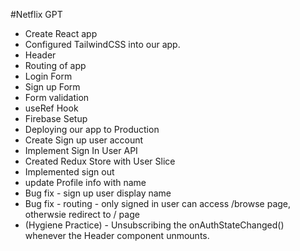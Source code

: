 #Netflix GPT

- Create React app
- Configured TailwindCSS into our app.
- Header
- Routing of app
- Login Form
- Sign up Form
- Form validation
- useRef Hook
- Firebase Setup
- Deploying our app to Production
- Create Sign up user account
- Implement Sign In User API
- Created Redux Store with User Slice
- Implemented sign out
- update Profile info with name
- Bug fix - sign up user display name
- Bug fix - routing - only signed in user can access /browse page,        otherwsie redirect to / page
- (Hygiene Practice) - Unsubscribing the onAuthStateChanged() whenever the Header component unmounts. 